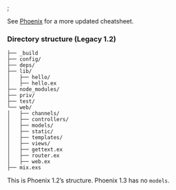 ;

See [Phoenix](./phoenix) for a more updated cheatsheet.

### Directory structure (Legacy 1.2)

    ├── _build
    ├── config/
    ├── deps/
    ├── lib/
    │   ├── hello/
    │   ├── hello.ex
    ├── node_modules/
    ├── priv/
    ├── test/
    └── web/
    │   ├── channels/
    │   ├── controllers/
    │   ├── models/
    │   ├── static/
    │   ├── templates/
    │   ├── views/
    │   ├── gettext.ex
    │   ├── router.ex
    │   ├── web.ex
    ├── mix.exs

This is Phoenix 1.2’s structure. Phoenix 1.3 has no `models`.
